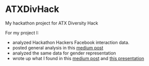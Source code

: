 # ATXDivHack
My hackathon project for ATX Diversity Hack

For my project I:
* analyzed Hackathon Hackers Facebook interaction data. 
* posted general analysis in this [medium post](https://medium.com/@maruthven/hackathon-hackers-data-3105649aaa20)
* analyzed the same data for gender representation 
* wrote up what I found in this [medium post](https://medium.com/@maruthven/2bea7e3088c6) and [this presentation](https://docs.google.com/presentation/d/12RaSmI81Y58_LTHTNA_DHGk_v3FJDTtKbeuNm0wTu1Y/edit?usp=sharing)

